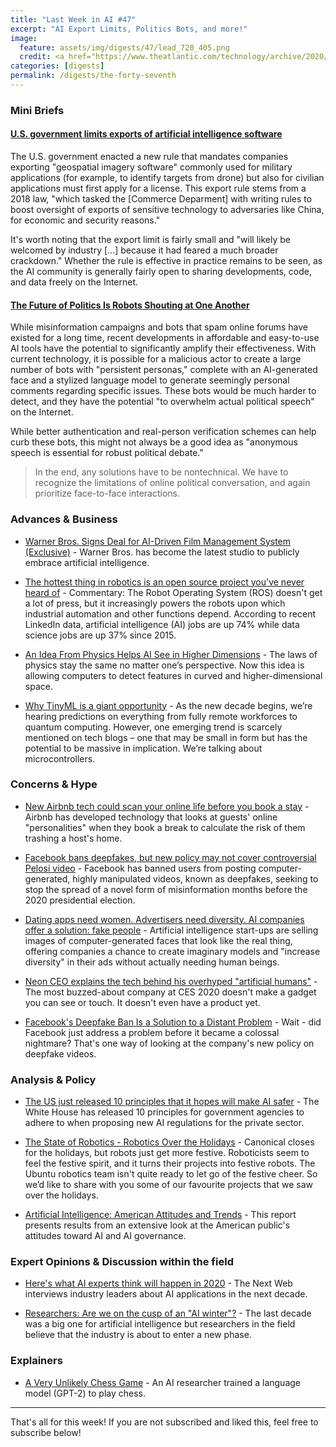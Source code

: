 ```yaml
---
title: "Last Week in AI #47"
excerpt: "AI Export Limits, Politics Bots, and more!"
image: 
  feature: assets/img/digests/47/lead_720_405.png
  credit: <a href="https://www.theatlantic.com/technology/archive/2020/01/future-politics-bots-drowning-out-humans/604489/"> THE ATLANTIC / GETTY</a>
categories: [digests]
permalink: /digests/the-forty-seventh
---
```


### Mini Briefs

#### [U.S. government limits exports of artificial intelligence software](https://www.reuters.com/article/us-usa-artificial-intelligence-idUSKBN1Z21PT)

The U.S. government enacted a new rule that mandates companies exporting "geospatial imagery software" commonly used for military applications (for example, to identify targets from drone) but also for civilian applications must first apply for a license.
This export rule stems from a 2018 law, "which tasked the \[Commerce Deparment\] with writing rules to boost oversight of exports of sensitive technology to adversaries like China, for economic and security reasons."

It's worth noting that the export limit is fairly small and "will likely be welcomed by industry \[...\] because it had feared a much broader crackdown."
Whether the rule is effective in practice remains to be seen, as the AI community is generally fairly open to sharing developments, code, and data freely on the Internet.

#### [The Future of Politics Is Robots Shouting at One Another](https://www.theatlantic.com/technology/archive/2020/01/future-politics-bots-drowning-out-humans/604489/)

While misinformation campaigns and bots that spam online forums have existed for a long time, recent developments in affordable and easy-to-use AI tools have the potential to significantly amplify their effectiveness.
With current technology, it is possible for a malicious actor to create a large number of bots with "persistent personas," complete with an AI-generated face and a stylized language model to generate seemingly personal comments regarding specific issues. 
These bots would be much harder to detect, and they have the potential "to overwhelm actual political speech" on the Internet.

While better authentication and real-person verification schemes can help curb these bots, this might not always be a good idea as "anonymous speech is essential for robust political debate."

> In the end, any solutions have to be nontechnical. We have to recognize the limitations of online political conversation, and again prioritize face-to-face interactions.

### Advances & Business

* [Warner Bros. Signs Deal for AI-Driven Film Management System (Exclusive)](https://www.hollywoodreporter.com/news/warner-bros-signs-deal-ai-driven-film-management-system-1268036) - Warner Bros. has become the latest studio to publicly embrace artificial intelligence.

* [The hottest thing in robotics is an open source project you've never heard of](https://www.techrepublic.com/article/the-hottest-thing-in-robotics-is-an-open-source-project-youve-never-heard-of/) - Commentary: The Robot Operating System (ROS) doesn't get a lot of press, but it increasingly powers the robots upon which industrial automation and other functions depend. According to recent LinkedIn data, artificial intelligence (AI) jobs are up 74% while data science jobs are up 37% since 2015.

* [An Idea From Physics Helps AI See in Higher Dimensions](https://www.quantamagazine.org/an-idea-from-physics-helps-ai-see-in-higher-dimensions-20200109/) - The laws of physics stay the same no matter one’s perspective. Now this idea is allowing computers to detect features in curved and higher-dimensional space.

* [Why TinyML is a giant opportunity](https://venturebeat.com/2020/01/11/why-tinyml-is-a-giant-opportunity/) - As the new decade begins, we’re hearing predictions on everything from fully remote workforces to quantum computing. However, one emerging trend is scarcely mentioned on tech blogs – one that may be small in form but has the potential to be massive in implication. We’re talking about microcontrollers.

### Concerns & Hype

* [New Airbnb tech could scan your online life before you book a stay](https://www.standard.co.uk/tech/airbnb-software-scan-online-life-suitable-guest-a4325551.html) - Airbnb has developed technology that looks at guests' online "personalities" when they book a break to calculate the risk of them trashing a host's home.

* [Facebook bans deepfakes, but new policy may not cover controversial Pelosi video](https://www.washingtonpost.com/technology/2020/01/06/facebook-ban-deepfakes-sources-say-new-policy-may-not-cover-controversial-pelosi-video/) - Facebook has banned users from posting computer-generated, highly manipulated videos, known as deepfakes, seeking to stop the spread of a novel form of misinformation months before the 2020 presidential election.

* [Dating apps need women. Advertisers need diversity. AI companies offer a solution: fake people](https://www.washingtonpost.com/technology/2020/01/07/dating-apps-need-women-advertisers-need-diversity-ai-companies-offer-solution-fake-people/) - Artificial intelligence start-ups are selling images of computer-generated faces that look like the real thing, offering companies a chance to create imaginary models and "increase diversity" in their ads without actually needing human beings.

* [Neon CEO explains the tech behind his overhyped "artificial humans"](https://www.theverge.com/2020/1/8/21056424/neon-ceo-artificial-humans-samsung-ai-ces-2020) - The most buzzed-about company at CES 2020 doesn't make a gadget you can see or touch. It doesn't even have a product yet.

* [Facebook's Deepfake Ban Is a Solution to a Distant Problem](https://www.wired.com/story/facebook-deepfake-ban-disinformation/) - Wait - did Facebook just address a problem before it became a colossal nightmare? That's one way of looking at the company's new policy on deepfake videos.

### Analysis & Policy

* [The US just released 10 principles that it hopes will make AI safer](https://www.technologyreview.com/s/615015/ai-regulatory-principles-us-white-house-american-ai-initiatve/#Echobox=1578413684) - The White House has released 10 principles for government agencies to adhere to when proposing new AI regulations for the private sector.

* [The State of Robotics - Robotics Over the Holidays](https://ubuntu.com/blog/the-state-of-robotics-robotics-over-the-holidays) - Canonical closes for the holidays, but robots just get more festive. Roboticists seem to feel the festive spirit, and it turns their projects into festive robots. The Ubuntu robotics team isn't quite ready to let go of the festive cheer. So we’d like to share with you some of our favourite projects that we saw over the holidays. 

* [Artificial Intelligence: American Attitudes and Trends](https://governanceai.github.io/US-Public-Opinion-Report-Jan-2019/) - This report presents results from an extensive look at the American public's attitudes toward AI and AI governance.

### Expert Opinions & Discussion within the field

* [Here's what AI experts think will happen in 2020](https://thenextweb.com/artificial-intelligence/2020/01/03/heres-what-ai-experts-think-will-happen-in-2020/) - The Next Web interviews industry leaders about AI applications in the next decade.

* [Researchers: Are we on the cusp of an "AI winter"?](https://www.bbc.co.uk/news/amp/technology-51064369) - The last decade was a big one for artificial intelligence but researchers in the field believe that the industry is about to enter a new phase.

### Explainers

* [A Very Unlikely Chess Game](https://slatestarcodex.com/2020/01/06/a-very-unlikely-chess-game/) - An AI researcher trained a language model (GPT-2) to play chess.

<hr>

That's all for this week! If you are not subscribed and liked this, feel free to subscribe below!
